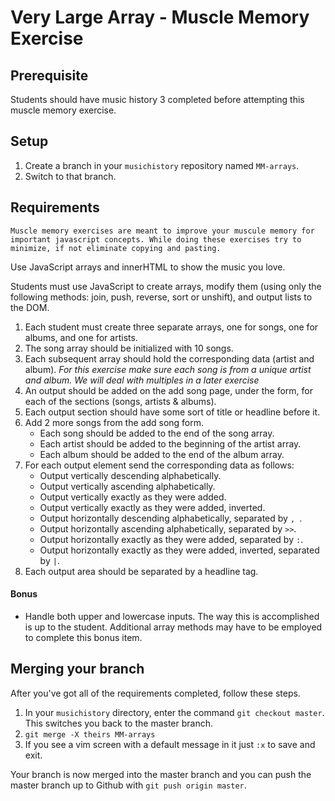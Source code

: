 # Very Large Array - Muscle Memory Exercise

## Prerequisite
Students should have music history 3 completed before attempting this muscle memory exercise.

## Setup

1. Create a branch in your `musichistory` repository named `MM-arrays`.
1. Switch to that branch.

## Requirements

`Muscle memory exercises are meant to improve your muscule memory for important javascript concepts. While doing these exercises try to minimize, if not eliminate copying and pasting.`

Use JavaScript arrays and innerHTML to show the music you love.

Students must use JavaScript to create arrays, modify them (using only the following methods: join, push, reverse, sort or unshift), and output lists to the DOM.

1. Each student must create three separate arrays, one for songs, one for albums, and one for artists.
1. The song array should be initialized with 10 songs.
1. Each subsequent array should hold the corresponding data (artist and album).
    *For this exercise make sure each song is from a unique artist and album. We will deal with multiples in a later exercise*
1. An output should be added on the add song page, under the form, for each of the sections (songs, artists & albums).
1. Each output section should have some sort of title or headline before it.
1. Add 2 more songs from the add song form.
    + Each song should be added to the end of the song array.
    + Each artist should be added to the beginning of the artist array.
    + Each album should be added to the end of the album array.
1. For each output element send the corresponding data as follows:
    *   Output vertically descending alphabetically.
    *   Output vertically ascending alphabetically.
    *   Output vertically exactly as they were added.
    *   Output vertically exactly as they were added, inverted.
    *   Output horizontally descending alphabetically, separated by `, `.
    *   Output horizontally ascending alphabetically, separated by ` >> `.
    *   Output horizontally exactly as they were added, separated by ` : `.
    *   Output horizontally exactly as they were added, inverted, separated by ` | `.
1. Each output area should be separated by a headline tag.

#### Bonus
*   Handle both upper and lowercase inputs. The way this is accomplished is up to the student. Additional array methods may have to be employed to complete this bonus item.


## Merging your branch

After you've got all of the requirements completed, follow these steps.

1. In your `musichistory` directory, enter the command `git checkout master`. This switches you back to the master branch.
1. `git merge -X theirs MM-arrays`
1. If you see a vim screen with a default message in it just `:x` to save and exit.

Your branch is now merged into the master branch and you can push the master branch up to Github with `git push origin master`.